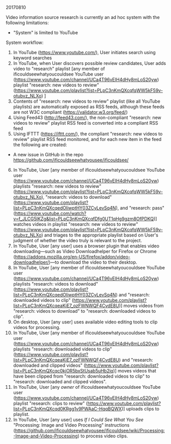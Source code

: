 20170810

Video information source research is currently an ad hoc system with the following limitations:
* "System" is limited to YouTube

System workflow:
1. In YouTube (https://www.youtube.com/), User initiates search using keyword searches
2. In YouTube, when User discovers possible review candidates, User adds video to "research" playlist \[any member of ificouldseewhatyoucouldsee YouTube user (https://www.youtube.com/channel/UCa4T96vEIH4dHy8mLoS20yw) playlist "research: new videos to review" (https://www.youtube.com/playlist?list=PLpC3nKmQXcqfqWW5kF59v-otubvz_NLXo) \]
3. Contents of "research: new videos to review" playlist (like all YouTube playlists) are automatically exposed as RSS feeds, although these feeds are not W3C compliant (https://validator.w3.org/feed/)
4. Using Feed43 (http://feed43.com/), the non-compliant "research: new videos to review" playlist RSS feed is converted into a compliant RSS feed
5. Using IFTTT (https://ifttt.com/), the compliant "research: new videos to review" playlist RSS feed monitored, and for each new item in the feed the following are created:
  * A new issue in GitHub in the repo https://github.com/ificouldseewhatyousee/ificouldsee/
6. In YouTube, User \[any member of ificouldseewhatyoucouldsee YouTube user (https://www.youtube.com/channel/UCa4T96vEIH4dHy8mLoS20yw) playlists "research: new videos to review" (https://www.youtube.com/playlist?list=PLpC3nKmQXcqfqWW5kF59v-otubvz_NLXo), "research: videos to download" (https://www.youtube.com/playlist?list=PLpC3nKmQXcqedOIiwptHY03ZCyLevSq4N), and "research: pass" (https://www.youtube.com/watch?v=f_JLCG5IKZg&list=PLpC3nKmQXcqfDfg0UT1qHg9gzm8OfPDKQ)\] watches videos in playlist "research: new videos to review" (https://www.youtube.com/playlist?list=PLpC3nKmQXcqfqWW5kF59v-otubvz_NLXo) and triages to the appropriate playlist based on User's judgment of whether the video truly is relevant to the project.
7. In YouTube, User \[any user\] uses a browser plugin that enables video downloading—such as Video Downloadhelper for Firefox or Chrome (https://addons.mozilla.org/en-US/firefox/addon/video-downloadhelper/)—to download the video to their desktop.
8. In YouTube, User \[any member of ificouldseewhatyoucouldsee YouTube user (https://www.youtube.com/channel/UCa4T96vEIH4dHy8mLoS20yw) playlists "research: videos to download" (https://www.youtube.com/playlist?list=PLpC3nKmQXcqedOIiwptHY03ZCyLevSq4N) and "research: downloaded videos to clip" (https://www.youtube.com/playlist?list=PLpC3nKmQXcqeaKiE7_ozFWNWQF4CvdE8U)\] moves videos from "research: videos to download" to "research: downloaded videos to clip".
9. On desktop, User \[any user\] uses available video editing tools to clip videos for processing.
10. In YouTube, User \[any member of ificouldseewhatyoucouldsee YouTube user (https://www.youtube.com/channel/UCa4T96vEIH4dHy8mLoS20yw) playlists "research: downloaded videos to clip" (https://www.youtube.com/playlist?list=PLpC3nKmQXcqeaKiE7_ozFWNWQF4CvdE8U) and "research: downloaded and clipped videos" (https://www.youtube.com/playlist?list=PLpC3nKmQXcqc0kjOR5bxStUsab5uHb2iq)\] moves videos that have been clipped from "research: downloaded videos to clip" to "research: downloaded and clipped videos".
11. In YouTube, User \[any _owner_ of ificouldseewhatyoucouldsee YouTube user (https://www.youtube.com/channel/UCa4T96vEIH4dHy8mLoS20yw) playlist "research: clips to review" (https://www.youtube.com/playlist?list=PLpC3nKmQXcqd0KRgg1v9PWAaC-HqqBQWX)\] uploads clips to playlist.
12. In YouTube, User \[any user\] uses _If I Could See What You See_ "Processing: Image and Video Processing" instructions (https://github.com/ificouldseewhatyousee/ificouldsee/wiki/Processing:-Image-and-Video-Processing) to process video clips.
